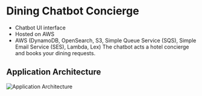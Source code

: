 # Dining Chatbot Concierge

- Chatbot UI interface
- Hosted on AWS
- AWS (DynamoDB, OpenSearch, S3, Simple Queue Service (SQS), Simple Email Service (SES), Lambda, Lex)
The chatbot acts a hotel concierge and books your dining requests.

## Application Architecture
![Application Architecture](./arch.png)
